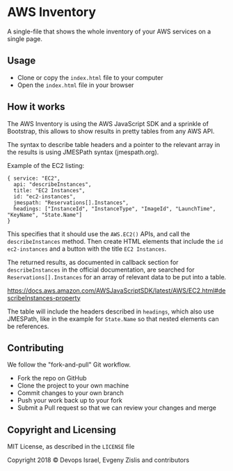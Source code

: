 # AWS Inventory

A single-file that shows the whole inventory of your AWS services on a single page.

## Usage

* Clone or copy the `index.html` file to your computer
* Open the `index.html` file in your browser

## How it works

The AWS Inventory is using the AWS JavaScript SDK and a sprinkle of Bootstrap,
this allows to show results in pretty tables from any AWS API.

The syntax to describe table headers and a pointer to the relevant array in the
results is using JMESPath syntax (jmespath.org).

Example of the EC2 listing:

    { service: "EC2",
      api: "describeInstances",
      title: "EC2 Instances",
      id: "ec2-instances",
      jmespath: "Reservations[].Instances",
      headings: ["InstanceId", "InstanceType", "ImageId", "LaunchTime", "KeyName", "State.Name"]
    }

This specifies that it should use the `AWS.EC2()` APIs, and call the
`describeInstances` method. Then create HTML elements that include the `id`
`ec2-instances` and a button with the title `EC2 Instances`.

The returned results, as documented in callback section for `describeInstances`
in the official documentation, are searched for `Reservations[].Instances` for
an array of relevant data to be put into a table.

https://docs.aws.amazon.com/AWSJavaScriptSDK/latest/AWS/EC2.html#describeInstances-property

The table will include the headers described in `headings`, which also use
JMESPath, like in the example for `State.Name` so that nested elements can be
references.

## Contributing

We follow the "fork-and-pull" Git workflow.

* Fork the repo on GitHub
* Clone the project to your own machine
* Commit changes to your own branch
* Push your work back up to your fork
* Submit a Pull request so that we can review your changes and merge

## Copyright and Licensing

MIT License, as described in the `LICENSE` file

Copyright 2018 &copy; Devops Israel, Evgeny Zislis and contributors